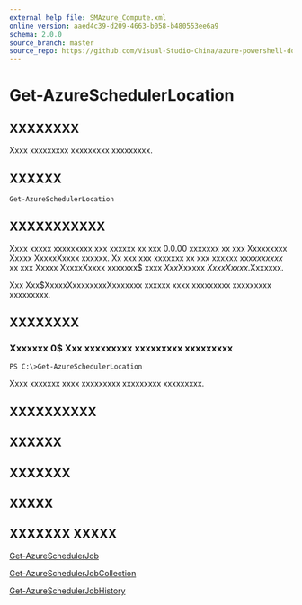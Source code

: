 ```yaml
---
external help file: SMAzure_Compute.xml
online version: aaed4c39-d209-4663-b058-b480553ee6a9
schema: 2.0.0
source_branch: master
source_repo: https://github.com/Visual-Studio-China/azure-powershell-docs-int
---
```


# Get-AzureSchedulerLocation
## XXXXXXXX
Xxxx xxxxxxxxx xxxxxxxxx xxxxxxxxx.

## XXXXXX

```
Get-AzureSchedulerLocation
```

## XXXXXXXXXXX
Xxxx xxxxx xxxxxxxxx xxx xxxxxx xx xxx 0.0.00 xxxxxxx xx xxx Xxxxxxxxx Xxxxx XxxxxXxxxx xxxxxx.
Xx xxx xxx xxxxxxx xx xxx xxxxxx xxx$xx xxxxx$ xx xxx Xxxxx XxxxxXxxxx xxxxxxx$ xxxx $Xxx$Xxxxxx $Xxxx Xxxxx$.Xxxxxxx.

Xxx Xxx$XxxxxXxxxxxxxxXxxxxxxx xxxxxx xxxx xxxxxxxxx xxxxxxxxx xxxxxxxxx.

## XXXXXXXX

### Xxxxxxx 0$ Xxx xxxxxxxxx xxxxxxxxx xxxxxxxxx
```
PS C:\>Get-AzureSchedulerLocation
```

Xxxx xxxxxxx xxxx xxxxxxxxx xxxxxxxxx xxxxxxxxx.

## XXXXXXXXXX

## XXXXXX

## XXXXXXX

## XXXXX

## XXXXXXX XXXXX

[Get-AzureSchedulerJob](aaed4c39-d209-4663-b058-b480553ee6a9)

[Get-AzureSchedulerJobCollection](1f6e64a2-021e-4ad7-93a4-9e1138607f01)

[Get-AzureSchedulerJobHistory](9fb989da-e4be-4a11-9c86-6b601afae100)


